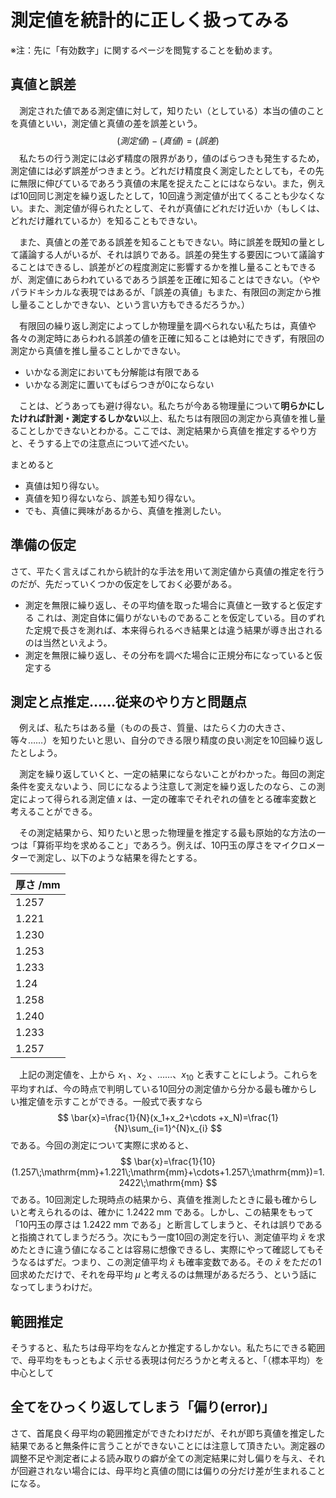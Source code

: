 # 測定値を統計的に正しく扱ってみる

※注：先に「有効数字」に関するページを閲覧することを勧めます。



## 真値と誤差

　測定された値である測定値に対して，知りたい（としている）本当の値のことを真値といい，測定値と真値の差を誤差という。
$$
(測定値)-(真値)=(誤差)
$$
　私たちの行う測定には必ず精度の限界があり，値のばらつきも発生するため，測定値には必ず誤差がつきまとう。どれだけ精度良く測定したとしても，その先に無限に伸びているであろう真値の末尾を捉えたことにはならない。また，例えば10回同じ測定を繰り返したとして，10回違う測定値が出てくることも少なくない。また、測定値が得られたとして、それが真値にどれだけ近いか（もしくは、どれだけ離れているか）を知ることもできない。

　また、真値との差である誤差を知ることもできない。時に誤差を既知の量として議論する人がいるが、それは誤りである。誤差の発生する要因について議論することはできるし、誤差がどの程度測定に影響するかを推し量ることもできるが、測定値にあらわれているであろう誤差を正確に知ることはできない。（ややパラドキシカルな表現ではあるが、「誤差の真値」もまた、有限回の測定から推し量ることしかできない、という言い方もできるだろうか。）

　有限回の繰り返し測定によってしか物理量を調べられない私たちは，真値や各々の測定時にあらわれる誤差の値を正確に知ることは絶対にできず，有限回の測定から真値を推し量ることしかできない。

- いかなる測定においても分解能は有限である
- いかなる測定に置いてもばらつきが0にならない

　ことは、どうあっても避け得ない。私たちが今ある物理量について**明らかにしたければ計測・測定するしかない**以上、私たちは有限回の測定から真値を推し量ることしかできないとわかる。ここでは、測定結果から真値を推定するやり方と、そうする上での注意点について述べたい。



まとめると

- 真値は知り得ない。
- 真値を知り得ないなら、誤差も知り得ない。
- でも、真値に興味があるから、真値を推測したい。



## 準備の仮定

さて、平たく言えばこれから統計的な手法を用いて測定値から真値の推定を行うのだが、先だっていくつかの仮定をしておく必要がある。

- 測定を無限に繰り返し、その平均値を取った場合に真値と一致すると仮定する
  これは、測定自体に偏りがないものであることを仮定している。目のずれた定規で長さを測れば、本来得られるべき結果とは違う結果が導き出されるのは当然といえよう。
- 測定を無限に繰り返し、その分布を調べた場合に正規分布になっていると仮定する



## 測定と点推定……従来のやり方と問題点

　例えば、私たちはある量（ものの長さ、質量、はたらく力の大きさ、等々……）を知りたいと思い、自分のできる限り精度の良い測定を10回繰り返したとしよう。

　測定を繰り返していくと、一定の結果にならないことがわかった。毎回の測定条件を変えないよう、同じになるよう注意して測定を繰り返したのなら、この測定によって得られる測定値 $x$ は、一定の確率でそれぞれの値をとる確率変数と考えることができる。

　その測定結果から、知りたいと思った物理量を推定する最も原始的な方法の一つは「算術平均を求めること」であろう。例えば、10円玉の厚さをマイクロメーターで測定し、以下のような結果を得たとする。

| 厚さ /mm |
| -------- |
| 1.257    |
| 1.221    |
| 1.230    |
| 1.253    |
| 1.233    |
| 1.24     |
| 1.258    |
| 1.240    |
| 1.233    |
| 1.257    |

　上記の測定値を、上から  $x_1$ 、$x_2$ 、……、$x_{10}$ と表すことにしよう。これらを平均すれば、今の時点で判明している10回分の測定値から分かる最も確からしい推定値を示すことができる。一般式で表すなら
$$
\bar{x}=\frac{1}{N}(x_1+x_2+\cdots +x_N)=\frac{1}{N}\sum_{i=1}^{N}x_{i}
$$
である。今回の測定について実際に求めると、
$$
\bar{x}=\frac{1}{10}(1.257\;\mathrm{mm}+1.221\;\mathrm{mm}+\cdots+1.257\;\mathrm{mm})=1.2422\;\mathrm{mm}
$$
である。10回測定した現時点の結果から、真値を推測したときに最も確からしいと考えられるのは、確かに $1.2422\;\mathrm{mm}$ である。しかし、この結果をもって「10円玉の厚さは $1.2422\;\mathrm{mm}$ である」と断言してしまうと、それは誤りであると指摘されてしまうだろう。次にもう一度10回の測定を行い、測定値平均 $\bar{x}$ を求めたときに違う値になることは容易に想像できるし、実際にやって確認してもそうなるはずだ。つまり、この測定値平均 $\bar{x}$ も確率変数である。その $\bar{x}$ をただの1回求めただけで、それを母平均 $\mu$ と考えるのは無理があるだろう、という話になってしまうわけだ。



## 範囲推定

そうすると、私たちは母平均をなんとか推定するしかない。私たちにできる範囲で、母平均をもっともよく示せる表現は何だろうかと考えると、「（標本平均）を中心として











## 全てをひっくり返してしまう「偏り(error)」

さて、首尾良く母平均の範囲推定ができたわけだが、それが即ち真値を推定した結果であると無条件に言うことができないことには注意して頂きたい。測定器の調整不足や測定者による読み取りの癖が全ての測定結果に対し偏りを与え、それが回避されない場合には、母平均と真値の間には偏りの分だけ差が生まれることになる。